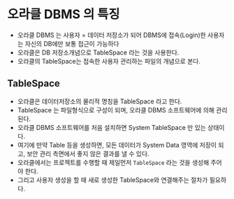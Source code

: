 # 오라클 DBMS 의 특징

- 오라클 DBMS 는 사용자 = 데이터 저장소가 되어 DBMS에 접속(Login)한 사용자는 자신의 DB에만 보통 접근이 가능하다
- 오라클은 DB 저장소개념으로 TableSpace 라는 것을 사용한다.
- 오라클의 TableSpace는 접속한 사용자 관리하는 파일의 개념으로 본다.

## TableSpace

- 오라클은 데이터저장소의 물리적 명칭을 TableSpace 라고 한다.
- TableSpace 는 파일형식으로 구성이 되며, 오라클 DBMS 소프트웨어에 의해 관리된다.
- 오라클 DBMS 소프트웨어를 처음 설치하면 System TableSpace 만 있는 상태이다.
- 여기에 만약 Table 등을 생성하면, 모든 데이터가 System Data 영역에 저장이 되고, 보안 관리 측면에서 좋지 않은 결과를 낼 수 있다.
- 오라클에서는 프로젝트를 수행할 때 제일먼저 `TableSpace` 라는 것을 생성해 주어야 한다.
- 그리고 사용자 생성을 할 때 새로 생성한 TableSpace와 연결해주는 절차가 필요하다.

